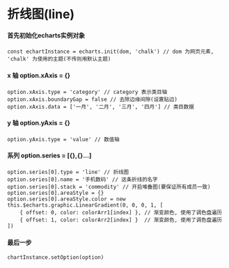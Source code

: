 # 折线图(line)

#### 首先初始化echarts实例对象
    const echartInstance = echarts.init(dom, 'chalk') // dom 为网页元素, 'chalk' 为使用的主题(不传则用默认主题)

#### x 轴 option.xAxis = {}
    option.xAxis.type = 'category' // category 表示类目轴
    option.xAxis.boundaryGap = false // 去除边缘间隙(设置贴边)
    option.xAxis.data = ['一月', '二月', '三月', '四月'] // 类目数据

#### y 轴 option.yAxis = {}
    option.yAxis.type = 'value' // 数值轴

#### 系列 option.series = [{},{}...]
    option.series[0].type = 'line' // 折线图
    option.series[0].name = '手机数码' // 这条折线的名字
    option.series[0].stack = 'commodity' // 开启堆叠图(要保证所有成员一致)
    option.series[0].areaStyle = {}
    option.series[0].areaStyle.color = new this.$echarts.graphic.LinearGradient(0, 0, 0, 1, [
        { offset: 0, color: colorArr1[index] }, // 渐变颜色, 使用了调色盘遍历
        { offset: 1, color: colorArr2[index] }  // 渐变颜色, 使用了调色盘遍历
    ])

#### 最后一步
    chartInstance.setOption(option)
